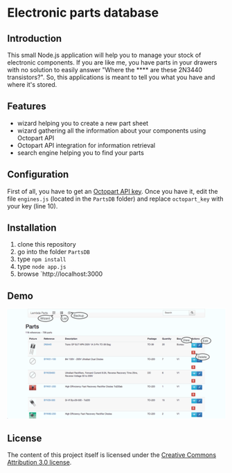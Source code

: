# Electronic parts database
## Introduction
This small Node.js application will help you to manage your stock of electronic components. If you are like me, you have parts in your drawers with no solution to easily answer "Where the **** are these 2N3440 transistors?". So, this applications is meant to tell you what you have and where it's stored.

## Features
* wizard helping you to create a new part sheet
* wizard gathering all the information about your components using Octopart API
* Octopart API integration for information retrieval 
* search engine helping you to find your parts

## Configuration
First of all, you have to get an [Octopart API key](http://octopart.com/api/home). Once you have it, edit the file `engines.js` (located in the `PartsDB` folder) and replace `octopart_key` with your key (line 10).

## Installation
1. clone this repository
2. go into the folder `PartsDB`
3. type `npm install`
4. type `node app.js`
5. browse `http://localhost:3000

## Demo
![Demo](https://raw.githubusercontent.com/lambdacrash/LambdaParts/master/animation.gif)


## License
The content of this project itself is licensed under the
[Creative Commons Attribution 3.0 license](http://creativecommons.org/licenses/by/3.0/us/deed.en_US).
